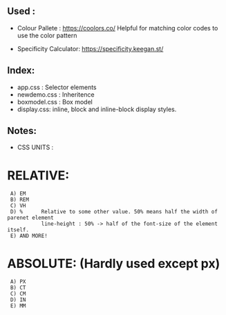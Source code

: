 ## Used : 
- Colour Pallete : https://coolors.co/
     Helpful for matching color codes to use the color pattern

- Specificity Calculator: https://specificity.keegan.st/



## Index:

- app.css : Selector elements 
- newdemo.css : Inheritence
- boxmodel.css : Box model 
- display.css: inline, block and inline-block display styles.




## Notes: 

- CSS UNITS :

RELATIVE:
======================
     A) EM     
     B) REM
     C) VH     
     D) %      Relative to some other value. 50% means half the width of parenet element 
               line-height : 50% -> half of the font-size of the element itself.
     E) AND MORE! 

ABSOLUTE: (Hardly used except px)
======================
     A) PX
     B) CT
     C) CM
     D) IN
     E) MM